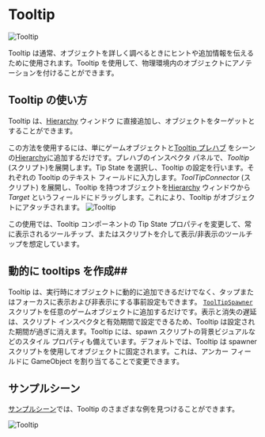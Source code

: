 # Tooltip #

![Tooltip](../Documentation/Images/Tooltip/MRTK_Tooltip_Main.png)

Tooltip は通常、オブジェクトを詳しく調べるときにヒントや追加情報を伝えるために使用されます。Tooltip を使用して、物理環境内のオブジェクトにアノテーションを付けることができます。

## Tooltip の使い方 ##

Tooltip は、[Hierarchy](ヒエラルキー) ウィンドウ に直接追加し、オブジェクトをターゲットとすることができます。

この方法を使用するには、単にゲームオブジェクトと[Tooltip プレハブ](https://github.com/Microsoft/MixedRealityToolkit-Unity/blob/mrtk_release/Assets/MixedRealityToolkit.SDK/Features/UX/Prefabs/Tooltips) をシーンの[Hierarchy](ヒエラルキー)に追加するだけです。プレハブのインスペクタ パネルで、*Tooltip* (スクリプト)を展開します。Tip State を選択し、Tooltip の設定を行います。それぞれの Tooltip のテキスト フィールドに入力します。*ToolTipConnector* (スクリプト) を展開し、Tooltip を持つオブジェクトを[Hierarchy](ヒエラルキー) ウィンドウから *Target* というフィールドにドラッグします。これにより、Tooltip がオブジェクトにアタッチされます。
![Tooltip](../Documentation/Images/Tooltip/MRTK_Tooltip_Connector.png)


この使用では、Tooltip コンポーネントの Tip State プロパティを変更して、常に表示されるツールチップ、またはスクリプトを介して表示/非表示のツールチップを想定しています。
 
## 動的に tooltips を作成##
Tooltip は、実行時にオブジェクトに動的に追加できるだけでなく、タップまたはフォーカスに表示および非表示にする事前設定もできます。 [`ToolTipSpawner`](https://github.com/Microsoft/MixedRealityToolkit-Unity/blob/mrtk_release/Assets/MixedRealityToolkit.SDK/Features/UX/Scripts/Tooltips/ToolTipSpawner.cs) スクリプトを任意のゲームオブジェクトに追加するだけです。表示と消失の遅延は、スクリプト インスペクタと有効期間で設定できるため、Tooltip は設定された期間が過ぎに消えます。Tooltip には、spawn スクリプトの背景ビジュアルなどのスタイル プロパティも備えています。デフォルトでは、Tooltip は spawner スクリプトを使用してオブジェクトに固定されます。これは、アンカー フィールドに GameObject を割り当てることで変更できます。

## サンプルシーン ##
[サンプルシーン](https://github.com/Microsoft/MixedRealityToolkit-Unity/blob/mrtk_release/Assets/MixedRealityToolkit.Examples/Demos/UX/Tooltips/Scenes)では、Tooltip のさまざまな例を見つけることができます。

![Tooltip](../Documentation/Images/Tooltip/MRTK_Tooltip_Examples.png)

